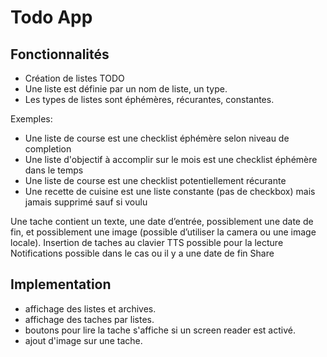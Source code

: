 # Todo App

## Fonctionnalités

- Création de listes TODO
- Une liste est définie par un nom de liste, un type.
- Les types de listes sont éphémères, récurantes, constantes.

Exemples:
- Une liste de course est une checklist éphémère selon niveau de completion
- Une liste d'objectif à accomplir sur le mois est une checklist éphémère dans le temps
- Une liste de course est une checklist potentiellement récurante
- Une recette de cuisine est une liste constante (pas de checkbox) mais jamais supprimé sauf si voulu


Une tache contient un texte, une date d’entrée, possiblement une date de fin, et possiblement une image (possible d’utiliser la camera ou une image locale).
Insertion de taches au clavier
TTS possible pour la lecture
Notifications possible dans le cas ou il y a une date de fin
Share

## Implementation

- affichage des listes et archives.
- affichage des taches par listes.
- boutons pour lire la tache s'affiche si un screen reader est activé.
- ajout d'image sur une tache.
